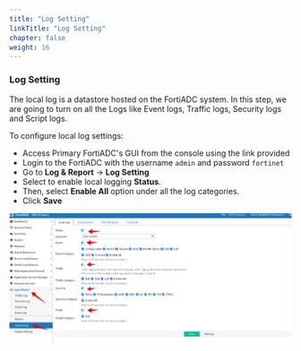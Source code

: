 ```yaml
---
title: "Log Setting"
linkTitle: "Log Setting"
chapter: false
weight: 16
---
```

### **Log Setting**

The local log is a datastore hosted on the FortiADC system. In this step, we are going to turn on all the Logs like Event logs, Traffic logs, Security logs and Script logs.

To configure local log settings:

* Access Primary FortiADC's GUI from the console using the link provided
* Login to the FortiADC with the username ```admin``` and password ```fortinet```
* Go to **Log & Report** → **Log Setting**
* Select to enable local logging **Status**.
* Then, select **Enable All** option under all the log categories.
* Click **Save**

![](fad-log-settings.png)